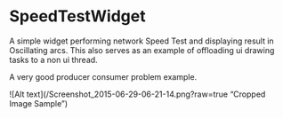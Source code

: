 # SpeedTestWidget
A simple widget performing network Speed Test and displaying result in Oscillating arcs.
This also serves as an example of offloading ui drawing tasks to a non ui thread.

A very good producer consumer problem example.

![Alt text](/Screenshot_2015-06-29-06-21-14.png?raw=true “Cropped Image Sample”)

